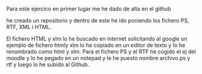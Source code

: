 Para este ejercico en primer lugar me he dado de alta en el github

he creado un repositorio y dentro de este he ido poniendo los fichero PS, RTF, XML i HTML.

El fichero HTML y xlm lo he buscado en internet solicitando al google un ejemplo de fichero htmly xlm lo he copiado en un editor de texto y lo he renombrado como html y xlm.
Para el fichero PS y el RTF he cogido el ej del moodle y lo he pegado en un notepad y le he puesto nombre archivo.ps y rtf y luego lo he subido al Github.
